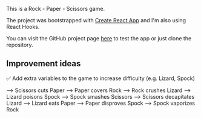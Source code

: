 This is a Rock - Paper - Scissors game.

The project was bootstrapped with [Create React App](https://github.com/facebook/create-react-app) and I'm also using React Hooks.

You can visit the GitHub project page [here](https://ioanacosmina.github.io/rock-paper-scissors/) to test the app or just clone the repository.

## Improvement ideas
✅ Add extra variables to the game to increase difficulty (e.g. Lizard, Spock)

--> Scissors cuts Paper
--> Paper covers Rock
--> Rock crushes Lizard
--> Lizard poisons Spock
--> Spock smashes Scissors
--> Scissors decapitates Lizard
--> Lizard eats Paper
--> Paper disproves Spock
--> Spock vaporizes Rock
